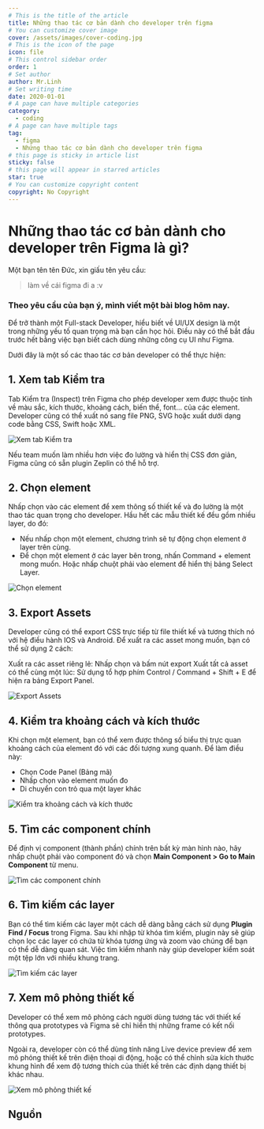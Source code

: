 ```yaml
---
# This is the title of the article
title: Những thao tác cơ bản dành cho developer trên figma
# You can customize cover image
cover: /assets/images/cover-coding.jpg
# This is the icon of the page
icon: file
# This control sidebar order
order: 1
# Set author
author: Mr.Linh
# Set writing time
date: 2020-01-01
# A page can have multiple categories
category:
  - coding
# A page can have multiple tags
tag:
  - figma
  - Nhứng thao tác cơ bản dành cho developer trên figma
# this page is sticky in article list
sticky: false
# this page will appear in starred articles
star: true
# You can customize copyright content
copyright: No Copyright
---
```


# Những thao tác cơ bản dành cho developer trên Figma là gì?

Một bạn tên tên Đức, xin giấu tên yêu cầu:
> làm về cái figma đi a :v

### Theo yêu cầu của bạn ý, mình viết một bài blog hôm nay.
 

Để trở thành một Full-stack Developer, hiểu biết về UI/UX design là một trong những yếu tố quan trọng mà bạn cần học
hỏi. Điều này có thể bắt đầu trước hết bằng việc bạn biết cách dùng những công cụ UI như Figma.

Dưới đây là một số các thao tác cơ bản developer có thể thực hiện:

## 1. Xem tab Kiểm tra

Tab Kiểm tra (Inspect) trên Figma cho phép developer xem được thuộc tính về màu sắc, kích thước, khoảng cách, biến
thể, font… của các element. Developer cũng có thể xuất nó sang file PNG, SVG hoặc xuất dưới dạng code bằng CSS, Swift
hoặc XML.

![Xem tab Kiểm tra](/assets/images/nhung-thao-tac-co-ban-danh-cho-developer-tren-figma-01.png)

Nếu team muốn làm nhiều hơn việc đo lường và hiển thị CSS đơn giản, Figma cũng có sẵn plugin Zeplin có thể hỗ trợ.

## 2. Chọn element

Nhấp chọn vào các element để xem thông số thiết kế và đo lường là một thao tác quan trọng cho developer. Hầu hết các
mẫu thiết kế đều gồm nhiều layer, do đó:

* Nếu nhấp chọn một element, chương trình sẽ tự động chọn element ở layer trên cùng.
* Để chọn một element ở các layer bên trong, nhấn Command + element mong muốn. Hoặc nhấp chuột phải vào element để hiển
  thị bảng Select Layer.

![Chọn element](/assets/images/nhung-thao-tac-co-ban-danh-cho-developer-tren-figma-02.png)

## 3. Export Assets

Developer cũng có thể export CSS trực tiếp từ file thiết kế và tương thích nó với hệ điều hành IOS và Android. Để xuất
ra các asset mong muốn, bạn có thể sử dụng 2 cách:

Xuất ra các asset riêng lẻ: Nhấp chọn và bấm nút export
Xuất tất cả asset có thể cùng một lúc: Sử dụng tổ hợp phím Control / Command + Shift + E để hiện ra bảng Export Panel.

![Export Assets](/assets/images/nhung-thao-tac-co-ban-danh-cho-developer-tren-figma-03.png)

## 4. Kiểm tra khoảng cách và kích thước

Khi chọn một element, bạn có thể xem được thông số biểu thị trực quan khoảng cách của element đó với các đối tượng
xung quanh. Để làm điều này:

* Chọn Code Panel (Bảng mã)
* Nhấp chọn vào element muốn đo
* Di chuyển con trỏ qua một layer khác

![Kiểm tra khoảng cách và kích thước](/assets/images/nhung-thao-tac-co-ban-danh-cho-developer-tren-figma-04.jpg)

## 5. Tìm các component chính

Để định vị component (thành phần) chính trên bất kỳ màn hình nào, hãy nhấp chuột phải vào component đó và chọn **Main
Component >  Go to Main Component** từ menu.

![Tìm các component chính](/assets/images/nhung-thao-tac-co-ban-danh-cho-developer-tren-figma-05.jpg)

## 6. Tìm kiếm các layer

Bạn có thể tìm kiếm các layer một cách dễ dàng bằng cách sử dụng **Plugin Find / Focus** trong Figma. Sau khi nhập từ
khóa tìm kiếm, plugin này sẽ giúp chọn lọc các layer có chứa từ khóa tương ứng và zoom vào chúng để bạn có thể dễ
dàng quan sát. Việc tìm kiếm nhanh này giúp developer kiểm soát một tệp lớn với nhiều khung trang.

![Tìm kiếm các layer](/assets/images/nhung-thao-tac-co-ban-danh-cho-developer-tren-figma-06.png)

## 7. Xem mô phỏng thiết kế

Developer có thể xem mô phỏng cách người dùng tương tác với thiết kế thông qua prototypes và Figma sẽ chỉ hiển thị
những frame có kết nối prototypes.

Ngoài ra, developer còn có thể dùng tính năng Live device preview để xem mô phỏng thiết kế trên điện thoại di động, hoặc
có thể chỉnh sửa kích thước khung hình để xem độ tương thích của thiết kế trên các định dạng thiết bị khác nhau.

![Xem mô phỏng thiết kế](/assets/images/nhung-thao-tac-co-ban-danh-cho-developer-tren-figma-07.png)

## Nguồn

[](https://itviec.com/blog/figma-la-gi/)